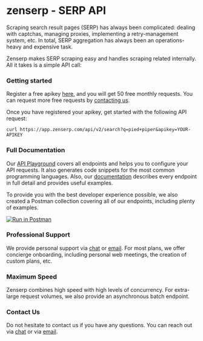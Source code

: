 # zenserp - SERP API

Scraping search result pages (SERP) has always been complicated: dealing with captchas, managing proxies, implementing a retry-management system, etc. In total, SERP aggregation has always been an operations-heavy and expensive task.

Zenserp makes SERP scraping easy and handles scraping related internally. All it takes is a simple API call: 

### Getting started
Register a free apikey [here](https://app.zenserp.com/register?plan=free), and you will get 50 free monthly requests. You can request more free requests by [contacting us](mailto:support@zenserp.com).

Once you have registered your apikey, get started with the following API request:

```curl 
curl https://app.zenserp.com/api/v2/search?q=pied+piper&apikey=YOUR-APIKEY
```

### Full Documentation
Our [API Playground](https://app.zenserp.com/playground) covers all endpoints and helps you to configure your API requests. It also generates code snippets for the most common programming languages. Also, our [documentation](https://app.zenserp.com/documentation) describes every endpoint in full detail and provides useful examples.

To provide you with the best developer experience possible, we also created a Postman collection covering all of our endpoints, including plenty of examples.

[![Run in Postman](https://run.pstmn.io/button.svg)](https://app.getpostman.com/run-collection/a888b56749cd50cc525d)

### Professional Support
We provide personal support via [chat](https://zenserp.com) or [email](mailto:support@zenserp.com). For most plans, we offer concierge onboarding, including personal web meetings, the creation of custom plans, etc.

### Maximum Speed
Zenserp combines high speed with high levels of concurrency. For extra-large request volumes, we also provide an asynchronous batch endpoint.

### Contact Us 
Do not hesitate to contact us if you have any questions. You can reach out via [chat](https://zenserp.com) or via [email](mailto:support@zenserp.com).
